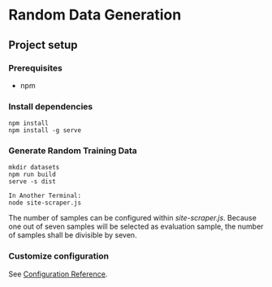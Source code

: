 # Random Data Generation

## Project setup
### Prerequisites

- npm

### Install dependencies
```
npm install
npm install -g serve
```

### Generate Random Training Data
```
mkdir datasets
npm run build
serve -s dist

In Another Terminal:
node site-scraper.js
```
The number of samples can be configured within *site-scraper.js*. Because one out of seven samples will be selected as evaluation sample, the number of samples shall be divisible by seven.

### Customize configuration
See [Configuration Reference](https://cli.vuejs.org/config/).

